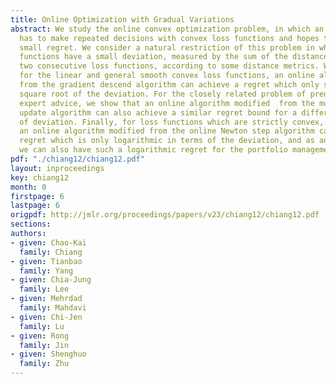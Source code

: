 ```yaml
---
title: Online Optimization with Gradual Variations
abstract: We study the online convex optimization problem, in which an online algorithm
  has to make repeated decisions with convex loss functions and hopes to achieve a
  small regret. We consider a natural restriction of this problem in which the loss
  functions have a small deviation, measured by the sum of the distances between every
  two consecutive loss functions, according to some distance metrics. We show that
  for the linear and general smooth convex loss functions, an online algorithm modified
  from the gradient descend algorithm can achieve a regret which only scales as the
  square root of the deviation. For the closely related problem of prediction with
  expert advice, we show that an online algorithm modified  from the multiplicative
  update algorithm can also achieve a similar regret bound for a different measure
  of deviation. Finally, for loss functions which are strictly convex, we show that
  an online algorithm modified from the online Newton step algorithm can achieve a
  regret which is only logarithmic in terms of the deviation, and as an application,
  we can also have such a logarithmic regret for the portfolio management problem.
pdf: "./chiang12/chiang12.pdf"
layout: inproceedings
key: chiang12
month: 0
firstpage: 6
lastpage: 6
origpdf: http://jmlr.org/proceedings/papers/v23/chiang12/chiang12.pdf
sections: 
authors:
- given: Chao-Kai
  family: Chiang
- given: Tianbao
  family: Yang
- given: Chia-Jung
  family: Lee
- given: Mehrdad
  family: Mahdavi
- given: Chi-Jen
  family: Lu
- given: Rong
  family: Jin
- given: Shenghuo
  family: Zhu
---
```

